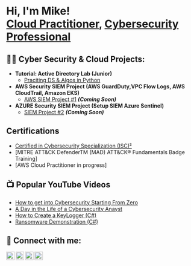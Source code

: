 <h1>Hi, I'm Mike! <br/><a href="https://github.com/joshmadakor1">Cloud Practitioner</a>, <a href="https://www.linkedin.com/in/joshmadakor/">Cybersecurity Professional</a>

<h2>👨‍💻 Cyber Security & Cloud Projects:</h2>

- <b> Tutorial: Active Directory Lab (Junior)</b>
  - [Praciting DS & Algos in Python](https://github.com/joshmadakor1/Algorithms-Practice)
- <b>AWS Security SIEM Project (AWS GuardDuty,VPC Flow Logs, AWS CloudTrail, Amazon EKS)</b>
  - [AWS SIEM Project #1](https://github.com/joshmadakor1/4chan-Image-Analysis-Middleware-C964) <b><i>(Coming Soon)</b></i>
- <b>AZURE Security SIEM Project (Setup SIEM Azure Sentinel)</b>
  - [SIEM Project #2](https://github.com/joshmadakor1/4chan-Image-Analysis-Middleware-C964) <b><i>(Coming Soon)</b></i>
  
<h2>Certifications</h2>

- [Certified in Cybersecurity Specialization (ISC)²](https://coursera.org/share/da592c03f56eed7d0549bbd7701aace1)
- [MITRE ATT&CK DefenderTM (MAD) ATT&CK® Fundamentals Badge Training] 
- [AWS Cloud Practitioner in progress]

<h2>📺 Popular YouTube Videos</h2>

- [How to get into Cybersecurity Starting From Zero](https://www.youtube.com)
- [A Day in the Life of a Cybersecurity Anayst](https://www.youtube.com)
- [How to Create a KeyLogger (C#)](https://www.youtube.com)
- [Ransomware Demonstration (C#)](https://www.youtube.com)


<h2> 🤳 Connect with me:</h2>

[<img align="left" alt="JoshMadakor | YouTube" width="22px" src="https://cdn.jsdelivr.net/npm/simple-icons@v3/icons/youtube.svg" />][youtube]
[<img align="left" alt="JoshMadakor | Twitter" width="22px" src="https://cdn.jsdelivr.net/npm/simple-icons@v3/icons/twitter.svg" />][twitter]
[<img align="left" alt="JoshMadakor | LinkedIn" width="22px" src="https://cdn.jsdelivr.net/npm/simple-icons@v3/icons/linkedin.svg" />][linkedin]
[<img align="left" alt="JoshMadakor | Instagram" width="22px" src="https://cdn.jsdelivr.net/npm/simple-icons@v3/icons/instagram.svg" />][instagram]

[twitter]: https://twitter.com/
[youtube]: https://www.youtube.com/c/
[instagram]: https://www.instagram.com/
[linkedin]: https://linkedin.com/in/helvy

<!--
**joshmadakor1/joshmadakor1** is a ✨ _special_ ✨ repository because its `README.md` (this file) appears on your GitHub profile.

Here are some ideas to get you started:

- 🔭 I’m currently working on ...
- 🌱 I’m currently learning ...
- 👯 I’m looking to collaborate on ...
- 🤔 I’m looking for help with ...
- 💬 Ask me about ...
- 📫 How to reach me: ...
- 😄 Pronouns: ...
- ⚡ Fun fact: ...
-->
